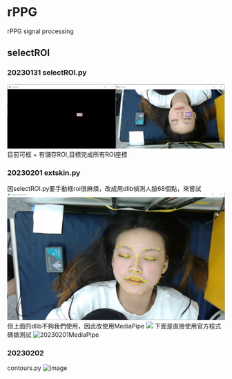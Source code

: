 # rPPG
rPPG signal processing

## selectROI
### 20230131 selectROI.py
![](https://github.com/ZiRu11102165/rPPG/blob/main/picture/selectROI_20230131.png)
目前可框 + 有儲存ROI,目標完成所有ROI座標
### 20230201 extskin.py
因selectROI.py要手動框roi很麻煩，改成用dlib偵測人臉68個點，來嘗試
![](https://github.com/ZiRu11102165/rPPG/blob/main/picture/20230201.png)
但上面的dlib不夠我們使用，因此改使用MediaPipe
![](https://raw.githubusercontent.com/google/mediapipe/master/mediapipe/modules/face_geometry/data/canonical_face_model_uv_visualization.png)
下面是直接使用官方程式碼做測試
![20230201MediaPipe](https://user-images.githubusercontent.com/124028666/215977076-c555d452-f077-4900-a6f5-45e2a3599d26.png)
### 20230202 
contours.py
![image](https://user-images.githubusercontent.com/124028666/216247004-8ca3e855-294d-46cc-bef3-0263bffdb39e.png)
